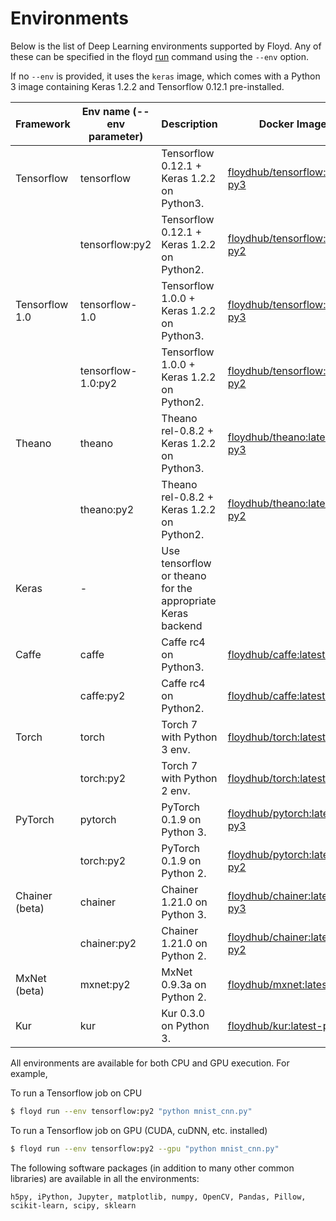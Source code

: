 # Environments

Below is the list of Deep Learning environments supported by Floyd. Any of 
these can be specified in the floyd [run](../commands/run.md) command using the `--env` option.

If no `--env` is provided, it uses the `keras` image, which comes with a Python 3 image containing 
Keras 1.2.2 and Tensorflow 0.12.1 pre-installed.

| Framework | Env name (--env parameter)  |  Description              | Docker Image |
| --------- | ------------------ | ------------------------ |-------------|
| Tensorflow | tensorflow  | Tensorflow 0.12.1 + Keras 1.2.2 on Python3. | [floydhub/tensorflow:latest-py3](https://hub.docker.com/r/floydhub/tensorflow/) | 
| | tensorflow:py2  | Tensorflow 0.12.1 + Keras 1.2.2 on Python2. | [floydhub/tensorflow:latest-py2](https://hub.docker.com/r/floydhub/tensorflow/) | 
| Tensorflow 1.0 | tensorflow-1.0  | Tensorflow 1.0.0 + Keras 1.2.2 on Python3. | [floydhub/tensorflow:1.0.0-py3](https://hub.docker.com/r/floydhub/tensorflow/) | 
| | tensorflow-1.0:py2  | Tensorflow 1.0.0 + Keras 1.2.2 on Python2. | [floydhub/tensorflow:1.0.0-py2](https://hub.docker.com/r/floydhub/tensorflow/) | 
| Theano | theano  | Theano rel-0.8.2 + Keras 1.2.2 on Python3. | [floydhub/theano:latest-py3](https://hub.docker.com/r/floydhub/theano/) | 
| | theano:py2  | Theano rel-0.8.2 + Keras 1.2.2 on Python2. | [floydhub/theano:latest-py2](https://hub.docker.com/r/floydhub/theano/) | 
| Keras | -  | Use tensorflow or theano for the appropriate Keras backend |  | 
| Caffe | caffe  | Caffe rc4 on Python3. | [floydhub/caffe:latest-py3](https://hub.docker.com/r/floydhub/caffe/) | 
| | caffe:py2  | Caffe rc4 on Python2. | [floydhub/caffe:latest-py2](https://hub.docker.com/r/floydhub/caffe/) | 
| Torch | torch | Torch 7 with Python 3 env. | [floydhub/torch:latest-py3](https://hub.docker.com/r/floydhub/torch/) | 
| | torch:py2 | Torch 7 with Python 2 env. | [floydhub/torch:latest-py2](https://hub.docker.com/r/floydhub/torch/) |
| PyTorch | pytorch | PyTorch 0.1.9 on Python 3. | [floydhub/pytorch:latest-py3](https://hub.docker.com/r/floydhub/pytorch/) | 
| | torch:py2 | PyTorch 0.1.9 on Python 2. | [floydhub/pytorch:latest-py2](https://hub.docker.com/r/floydhub/pytorch/) |
| Chainer (beta) | chainer | Chainer 1.21.0 on Python 3. | [floydhub/chainer:latest-py3](https://hub.docker.com/r/floydhub/chainer/) | 
| | chainer:py2 | Chainer 1.21.0 on Python 2. | [floydhub/chainer:latest-py2](https://hub.docker.com/r/floydhub/chainer/) |
| MxNet (beta) | mxnet:py2 | MxNet 0.9.3a on Python 2. | [floydhub/mxnet:latest-py2](https://hub.docker.com/r/floydhub/mxnet/) |
| Kur | kur | Kur 0.3.0 on Python 3. | [floydhub/kur:latest-py3](https://hub.docker.com/r/floydhub/kur/) |

All environments are available for both CPU and GPU execution. For example, 

To run a Tensorflow job on CPU
```bash
$ floyd run --env tensorflow:py2 "python mnist_cnn.py" 
```

To run a Tensorflow job on GPU (CUDA, cuDNN, etc. installed)
```bash
$ floyd run --env tensorflow:py2 --gpu "python mnist_cnn.py" 
```

The following software packages (in addition to many other common libraries) are available in all the environments:
```
h5py, iPython, Jupyter, matplotlib, numpy, OpenCV, Pandas, Pillow, scikit-learn, scipy, sklearn
```